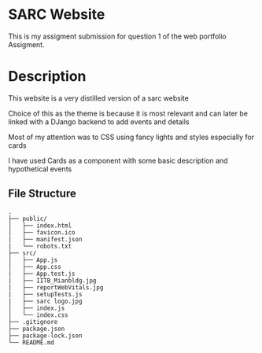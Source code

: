 # SARC Website
This is my assigment submission for question 1 of the web portfolio Assigment.

# Description

This website is a very distilled version of a sarc website

Choice of this as the theme is because it is most relevant and can later be linked with a DJango backend to add events and details

Most of my attention was to CSS using fancy lights and styles especially for cards

I have used Cards as a component with some basic description and hypothetical events

## File Structure
```
.
├── public/
│   ├── index.html
│   ├── favicon.ico
|   ├── manifest.json
|   └── robots.txt
├── src/
│   ├── App.js
│   ├── App.css
|   ├── App.test.js
|   ├── IITB_Mianbldg.jpg
|   ├── reportWebVitals.jpg
|   ├── setupTests.js
|   ├── sarc logo.jpg
│   ├── index.js
│   └── index.css
├── .gitignore
├── package.json
├── package-lock.json
└── README.md
```


